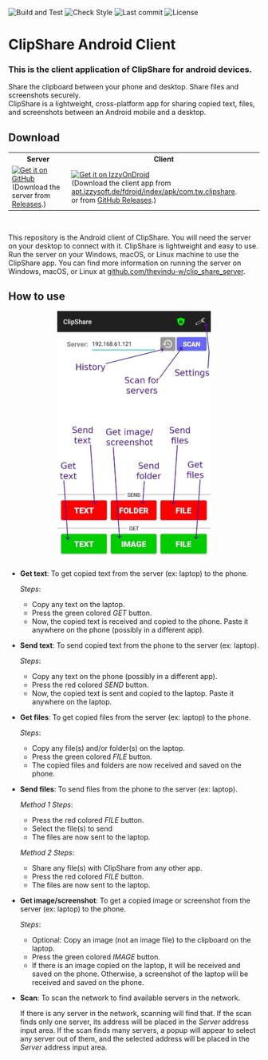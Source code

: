 ![Build and Test](https://github.com/thevindu-w/clip_share_client/actions/workflows/build_and_test.yml/badge.svg?branch=master)
![Check Style](https://github.com/thevindu-w/clip_share_client/actions/workflows/check_style.yml/badge.svg?branch=master)
![Last commit](https://img.shields.io/github/last-commit/thevindu-w/clip_share_client.svg?color=yellow)
![License](https://img.shields.io/github/license/thevindu-w/clip_share_client.svg?color=blue)

# ClipShare Android Client

### This is the client application of ClipShare for android devices.

Share the clipboard between your phone and desktop. Share files and screenshots securely.
<br>
ClipShare is a lightweight, cross-platform app for sharing copied text, files, and screenshots between an Android mobile
and a desktop.

## Download

<table>
    <tr>
        <th>Server</th>
        <th>Client</th>
    </tr>
    <tr>
        <td>
            <a href="https://github.com/thevindu-w/clip_share_server/releases"><img src="https://raw.githubusercontent.com/thevindu-w/clip_share_client/master/fastlane/metadata/android/en-US/images/icon.png"
               alt="Get it on GitHub" height="100"/></a><br>
            (Download the server from <a href="https://github.com/thevindu-w/clip_share_server/releases">Releases</a>.)
        </td>
        <td>
            <a href="https://apt.izzysoft.de/fdroid/index/apk/com.tw.clipshare"><img src="https://gitlab.com/IzzyOnDroid/repo/-/raw/master/assets/IzzyOnDroid.png"
               alt="Get it on IzzyOnDroid" height="100"/></a><br>
            (Download the client app
            from <a href="https://apt.izzysoft.de/fdroid/index/apk/com.tw.clipshare">
            apt.izzysoft.de/fdroid/index/apk/com.tw.clipshare</a>.<br>
            or from <a href="https://github.com/thevindu-w/clip_share_client/releases">GitHub Releases</a>.)
        </td>
    </tr>
</table>

<br>

This repository is the Android client of ClipShare. You will need the server on your desktop to connect with it.
ClipShare is lightweight and easy to use. Run the server on your Windows, macOS, or Linux machine to use the ClipShare
app. You can find more information on running the server on Windows, macOS, or Linux at
[github.com/thevindu-w/clip_share_server](https://github.com/thevindu-w/clip_share_server#how-to-use).

## How to use

<p align="center">
<img src="https://raw.githubusercontent.com/thevindu-w/clip_share_client/master/fastlane/metadata/android/en-US/images/phoneScreenshots/3.jpg"
alt="help image" height="500">
</p>

- **Get text**: To get copied text from the server (ex: laptop) to the phone.

  _Steps_:
  - Copy any text on the laptop.
  - Press the green colored _GET_ button.
  - Now, the copied text is received and copied to the phone. Paste it anywhere on the phone (possibly in a different
    app).
  

- **Send text**: To send copied text from the phone to the server (ex: laptop).

  _Steps_:
  - Copy any text on the phone (possibly in a different app).
  - Press the red colored _SEND_ button.
  - Now, the copied text is sent and copied to the laptop. Paste it anywhere on the laptop.


- **Get files**: To get copied files from the server (ex: laptop) to the phone.

  _Steps_:
  - Copy any file(s) and/or folder(s) on the laptop.
  - Press the green colored _FILE_ button.
  - The copied files and folders are now received and saved on the phone.


- **Send files**: To send files from the phone to the server (ex: laptop).

  _Method 1 Steps_:
  - Press the red colored _FILE_ button.
  - Select the file(s) to send
  - The files are now sent to the laptop.
  
  _Method 2 Steps_:
  - Share any file(s) with ClipShare from any other app.
  - Press the red colored _FILE_ button.
  - The files are now sent to the laptop.


- **Get image/screenshot**: To get a copied image or screenshot from the server (ex: laptop) to the phone.

  _Steps_:
    - Optional: Copy an image (not an image file) to the clipboard on the laptop.
    - Press the green colored _IMAGE_ button.
    - If there is an image copied on the laptop, it will be received and saved on the phone.
      Otherwise, a screenshot of the laptop will be received and saved on the phone.


- **Scan**: To scan the network to find available servers in the network.

  If there is any server in the network, scanning will find that. If the scan finds only one server, its address will be
  placed in the _Server_ address input area. If the scan finds many servers, a popup will appear to select any server
  out of them, and the selected address will be placed in the _Server_ address input area.
